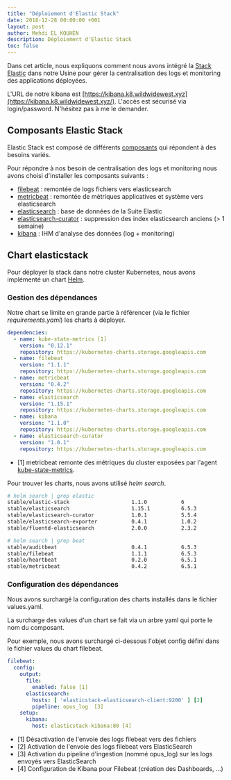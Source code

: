 ```yaml
---
title: "Déploiement d'Elastic Stack"
date: 2018-12-28 00:00:00 +001
layout: post
author: Mehdi EL KOUHEN
description: Déploiement d'Elastic Stack
toc: false
---
```


Dans cet article, nous expliquons comment nous avons intégré la [Stack Elastic](https://www.elastic.co/) dans notre Usine pour gérer la centralisation des logs et monitoring des applications déployées. 

L'URL de notre kibana est [https://kibana.k8.wildwidewest.xyz](https://kibana.k8.wildwidewest.xyz/). L'accès est sécurisé via login/password. N'hésitez pas à me le demander.

## Composants Elastic Stack

Elastic Stack est composé de différents [composants](https://www.elastic.co/fr/products) qui répondent à des besoins variés.

Pour répondre à nos besoin de centralisation des logs et monitoring nous avons choisi d'installer les composants suivants :

* [filebeat](https://github.com/helm/charts/tree/master/stable/filebeat) : remontée de logs fichiers vers elasticsearch
* [metricbeat](https://github.com/helm/charts/tree/master/stable/metricbeat) : remontée de métriques applicatives et système vers elasticsearch
* [elasticsearch](https://github.com/helm/charts/tree/master/stable/elasticsearch) : base de données de la Suite Elastic
* [elasticsearch-curator](https://github.com/helm/charts/tree/master/stable/elasticsearch-curator) : suppression des index elasticsearch anciens (> 1 semaine)
* [kibana](https://github.com/helm/charts/tree/master/stable/kibana) : IHM d'analyse des données (log + monitoring)
 
## Chart elasticstack

Pour déployer la stack dans notre cluster Kubernetes, nous avons implémenté un chart [Helm](https://helm.sh/).

### Gestion des dépendances

Notre chart se limite en grande partie à référencer (via le fichier *requirements.yaml*) les charts à déployer.

```yaml
dependencies:
  - name: kube-state-metrics [1]
    version: "0.12.1"
    repository: https://kubernetes-charts.storage.googleapis.com
  - name: filebeat
    version: "1.1.1"
    repository: https://kubernetes-charts.storage.googleapis.com
  - name: metricbeat
    version: "0.4.2"
    repository: https://kubernetes-charts.storage.googleapis.com
  - name: elasticsearch
    version: "1.15.1"
    repository: https://kubernetes-charts.storage.googleapis.com
  - name: kibana
    version: "1.1.0"
    repository: https://kubernetes-charts.storage.googleapis.com
  - name: elasticsearch-curator
    version: "1.0.1"
    repository: https://kubernetes-charts.storage.googleapis.com
```

* [1] metricbeat remonte des métriques du cluster exposées par l'agent [kube-state-metrics](https://github.com/kubernetes/kube-state-metrics).  

Pour trouver les charts, nous avons utilisé *helm search*.

```bash
# helm search | grep elastic
stable/elastic-stack                 	1.1.0        	6                           	A Helm chart for ELK                                        
stable/elasticsearch                 	1.15.1       	6.5.3                       	Flexible and powerful open source, distributed real-time ...
stable/elasticsearch-curator         	1.0.1        	5.5.4                       	A Helm chart for Elasticsearch Curator                      
stable/elasticsearch-exporter        	0.4.1        	1.0.2                       	Elasticsearch stats exporter for Prometheus                 
stable/fluentd-elasticsearch         	2.0.0        	2.3.2                       	A Fluentd Helm chart for Kubernetes with Elasticsearch ou...

# helm search | grep beat
stable/auditbeat                     	0.4.1        	6.5.3                       	A lightweight shipper to audit the activities of users an...
stable/filebeat                      	1.1.1        	6.5.3                       	A Helm chart to collect Kubernetes logs with filebeat       
stable/heartbeat                     	0.2.0        	6.5.1                       	A Helm chart to periodically check the status of your ser...
stable/metricbeat                    	0.4.2        	6.5.1                       	A Helm chart to collect Kubernetes logs with metricbeat   
```

### Configuration des dépendances

Nous avons surchargé la configuration des charts installés dans le fichier values.yaml.

La surcharge des values d'un chart se fait via un arbre yaml qui porte le nom du composant.

Pour exemple, nous avons surchargé ci-dessous l'objet config défini dans le fichier values du chart filebeat.

```yaml
filebeat:
  config:
    output:
      file:
        enabled: false [1]
      elasticsearch:
        hosts: [ 'elasticstack-elasticsearch-client:9200' ] [2]
        pipeline: opus_log  [3]
    setup:
      kibana:
        host: elasticstack-kibana:80 [4]
```             

* [1] Désactivation de l'envoie des logs filebeat vers des fichiers
* [2] Activation de l'envoie des logs filebeat vers ElasticSearch
* [3] Activation du pipeline d'ingestion (nommé opus_log) sur les logs envoyés vers ElasticSearch
* [4] Configuration de Kibana pour Filebeat (création des Dashboards, ...)